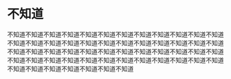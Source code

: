<h1>不知道</h1>
<p>不知道不知道不知道不知道不知道不知道不知道不知道不知道不知道不知道不知道不知道不知道不知道不知道不知道不知道不知道不知道不知道不知道不知道不知道不知道不知道不知道不知道不知道不知道不知道不知道不知道不知道不知道不知道不知道不知道不知道不知道不知道不知道不知道不知道不知道不知道不知道不知道不知道不知道不知道不知道不知道不知道不知道</p>